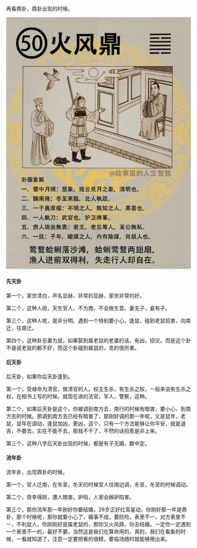 再看鼎卦，鼎卦出现的时候。

![图片](../img/火风鼎.jpg)

#### 先天卦

第一个，家世清白，声名显赫，非常的显赫，家世非常的好。

第二个，这种人呢，天生官人，不为商，不会做生意。妻无子，妾有子。

第三个，这种人呢，是非分明。遇到一个特别要小心，逢鼠，碰到老鼠招害，向南迁，往南迁。

第四个，这种卦忌妻为鼠，如果娶到属老鼠的老婆的话，有凶，招灾。而是这个卦不是说老鼠的都不好，而这个卦碰到属鼠的，克的很厉害。

#### 后天卦

后天卦，如果你后天卦逢到。

第一个，受禄命为清官，做清官的人。权主生杀，有生杀之权，一般来说有生杀之权，在相书上写的时候，就现在讲的法官，军人，警察，这种。

第二个，如果后天卦是这个，你被调到南方去，南行的时候有暗害，要小心，到南方去的时候。那调到南方去已经有暗害了，那刚好调的那一年呢，又是鼠年，老鼠，鼠年在调动，逢鼠加凶，更凶，这个，只有一个方法能够让你平安，就是退吉，不要去，实在不能不去，那我不干了，不然的话招惹是非上来。

第三个，这种八字后天卦出现的时候，都是有子无婚，数中定。

#### 流年卦

流年卦，出现鼎卦的时候。

第一个，官人迁南，在冬至，冬天的时候官人往南边调，冬至，冬至的时候调动。

第二个，侥幸得财，遭人暗害。妒陷，人家会嫉妒陷害。

第三个，那你流年那一年刚好你要结婚，28岁正好红鸾星动，你刚好那一年是鼎卦，那个时候呢，那你就要小心了，婚事不成，要防险。表里不一，对方表里不一，不利鼠人，你刚刚好是属老鼠的，那你又火风鼎，你去结婚，一定你一定遇到一个表里不一的，最好不要。当然这是我们在算命用的，真的，我们在看象的时候，一看就知道了，注意一定要把看的很精，要临场随时就能够用出来。